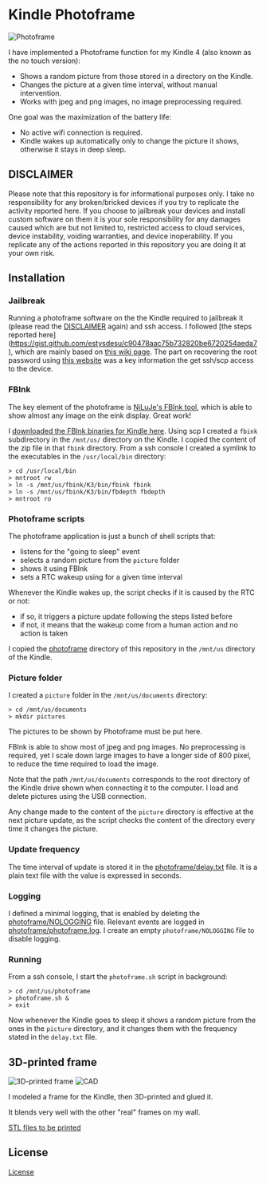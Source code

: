 # Kindle Photoframe

![Photoframe](photoframe.jpg 'Photoframe')

I have implemented a Photoframe function for my Kindle 4 (also known as the no touch version):
* Shows a random picture from those stored in a directory on the Kindle.
* Changes the picture at a given time interval, without manual intervention.
* Works with jpeg and png images, no image preprocessing required.

One goal was the maximization of the battery life:
* No active wifi connection is required. 
* Kindle wakes up automatically only to change the picture it shows, otherwise it stays in deep sleep.

## DISCLAIMER

Please note that this repository is for informational purposes only.
I take no responsibility for any broken/bricked devices if you try to replicate the activity reported here. 
If you choose to jailbreak your devices and install custom software on them it is your sole responsibility for any damages caused which are but not limited to, restricted access to cloud services, device instability, voiding warranties, and device inoperability. 
If you replicate any of the actions reported in this repository you are doing it at your own risk.

## Installation

### Jailbreak

Running a photoframe software on the the Kindle required to jailbreak it (please read the [DISCLAIMER](#DISCLAIMER) again) and ssh access. I followed [the steps reported here] (https://gist.github.com/estysdesu/c90478aac75b732820be6720254aeda7), which are mainly based on [this wiki page](https://wiki.mobileread.com/wiki/Kindle4NTHacking). The part on recovering the root password using [this website](https://www.sven.de/kindle/) was a key information the get ssh/scp access to the device.

### FBInk

The key element of the photoframe is [NiLuJe's FBInk tool](https://github.com/NiLuJe/FBInk), which is able to show almost any image on the eink display. Great work!

I [downloaded the FBInk binaries for Kindle here](https://www.mobileread.com/forums/showthread.php?t=299620). 
Using scp I created a `fbink` subdirectory in the `/mnt/us/` directory on the Kindle.
I copied the content of the zip file in that `fbink` directory.
From a ssh console I created a symlink to the executables in the `/usr/local/bin` directory:

```
> cd /usr/local/bin
> mntroot rw
> ln -s /mnt/us/fbink/K3/bin/fbink fbink
> ln -s /mnt/us/fbink/K3/bin/fbdepth fbdepth
> mntroot ro
```

### Photoframe scripts

The photoframe application is just a bunch of shell scripts that:
* listens for the "going to sleep" event
* selects a random picture from the `picture` folder
* shows it using FBInk
* sets a RTC wakeup using for a given time interval

Whenever the Kindle wakes up, the script checks if it is caused by the RTC or not:
* if so, it triggers a picture update following the steps listed before
* if not, it means that the wakeup come from a human action and no action is taken

I copied the [photoframe](`photoframe`) directory of this repository in the `/mnt/us` directory of the Kindle.

### Picture folder

I created a `picture` folder in the `/mnt/us/documents` directory:

```
> cd /mnt/us/documents
> mkdir pictures
```

The pictures to be shown by Photoframe must be put here.

FBInk is able to show most of jpeg and png images. 
No preprocessing is required, yet I scale down large images to have a longer side of 800 pixel, to reduce the time required to load the image.

Note that the path `/mnt/us/documents` corresponds to the root directory of the Kindle drive shown when connecting it to the computer. 
I load and delete pictures using the USB connection.

Any change made to the content of the `picture` directory is effective at the next picture update, as the script checks the content of the directory every time it changes the picture.

### Update frequency

The time interval of update is stored it in the [photoframe/delay.txt](`photoframe/delay.txt`) file.
It is a plain text file with the value is expressed in seconds.

### Logging

I defined a minimal logging, that is enabled by deleting the [photoframe/NOLOGGING](`photoframe/NOLOGGING`) file.
Relevant events are logged in [photoframe/photoframe.log](`photoframe/photoframe.log`).
I create an empty `photoframe/NOLOGGING` file to disable logging.

### Running

From a ssh console, I start the `photoframe.sh` script in background:

```
> cd /mnt/us/photoframe
> photoframe.sh &
> exit
```

Now whenever the Kindle goes to sleep it shows a random picture from the ones in the `picture` directory, and it changes them with the frequency stated in the `delay.txt` file.

## 3D-printed frame

![3D-printed frame](kindle_frame.jpg '3D-printed frame')
![CAD](kindle_cad.jpg 'CAD')

I modeled a frame for the Kindle, then 3D-printed and glued it.

It blends very well with the other "real" frames on my wall.

[STL files to be printed](stl)

## License

[License](COPYING)